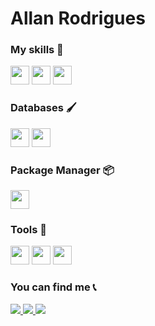 # Allan Rodrigues

### My skills 🚀

<p>
   <img src="https://img.shields.io/badge/PHP-02569B?style=for-the-badge&logo=php&logoColor=white" height="30"/>
   <img src="https://img.shields.io/badge/laravel-E34F26?style=for-the-badge&logo=laravel&logoColor=white" height="30"/>
   <img src="https://img.shields.io/badge/bootstrap-563d7c?style=for-the-badge&logo=bootstrap&logoColor=white" height="30"/>
</p>



### Databases 🖌️

<p>
<img src="https://img.shields.io/badge/-MySQL-F29111?style=for-the-badge&logo=mysql&logoColor=white" height="30"/>
<img src="https://img.shields.io/badge/MariaDB-003545?style=for-the-badge&logo=mariadb&logoColor=white" height="30"/>
</p>

### Package Manager 📦
<p>
    <img src="https://img.shields.io/badge/Composer-885630?style=for-the-badge&logo=composer&logoColor=white" height="30"/>
</p>

### Tools 🧰
<p>
     <img src="https://img.shields.io/badge/Docker-2CA5E0?style=for-the-badge&logo=docker&logoColor=white" height="30"/>
     <img src="http://img.shields.io/badge/-Git-F1502F?style=for-the-badge&logo=git&logoColor=white" height="30"/>
     <img src="http://img.shields.io/badge/-Github-000000?style=for-the-badge&logo=github&logoColor=white" height="30"/>

</p>
<!-- 

### Others  💻

<p>
   <img src="http://img.shields.io/badge/-Git-F1502F?style=for-the-badge&logo=git&logoColor=white" height="30"/>
    <img src="http://img.shields.io/badge/-Github-000000?style=for-the-badge&logo=github&logoColor=white" height="30"/>
</p>
 -->

<!-- ### Basics ⚡ 

<p>
 <img src="https://img.shields.io/badge/CodeIgniter-f20a0a?style=for-the-badge&logo=CodeIgniter&logoColor=white" height="30"/>
 <img src="https://img.shields.io/badge/Bootstrap-563D7C?style=for-the-badge&logo=bootstrap&logoColor=white" height="30"/>
 <img src="https://img.shields.io/badge/jQuery-0769AD?style=for-the-badge&logo=jquery&logoColor=white" height="30"/>
</p>

<p>
 <img src="https://img.shields.io/badge/Vue.JS-42b883?style=for-the-badge&logo=Vue.JS&logoColor=white" height="30"/>
 <img src="https://img.shields.io/badge/Wordpress-21759b?style=for-the-badge&logo=Wordpress&logoColor=white" height="30"/>  
</p> -->


### You can find me 📞

<p>
<a href="mailto:allan.rodrigues14@hotmail.com" alt="E-mail" target="_blank">
    <img src="https://img.shields.io/badge/-hotmail-0564f2?style=for-the-badge&logo=hotmail&logoColor=white" />
</a>
<a href="https://www.linkedin.com/in/allanrodriguesmachado/" alt="LinkedIn" target="_blank">
    <img src="https://img.shields.io/badge/-LinkedIn-blue?style=for-the-badge&logo=Linkedin&logoColor=white" />
</a>

<a href="https://dev.to/allanrodriguesmachado" alt="Dev.To" target="_blank">
    <img src="https://img.shields.io/badge/dev.to-black?style=for-the-badge&logo=dev.to&logoColor=logoColor=white" />
</a>

